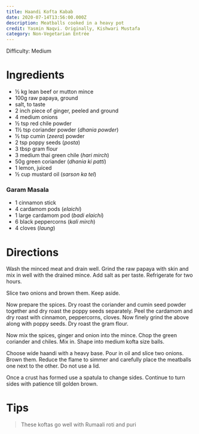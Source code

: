 ```yaml
---
title: Haandi Kofta Kabab
date: 2020-07-14T13:56:00.000Z
description: Meatballs cooked in a heavy pot
credit: Yasmin Naqvi. Originally, Kishwari Mustafa
category: Non-Vegetarian Entrée
---
```

Difficulty: Medium  

# Ingredients
* ½ kg lean beef or mutton mince
* 100g raw papaya, ground
* salt, to taste
* 2 inch piece of ginger, peeled and ground
* 4 medium onions
* ½ tsp red chile powder
* 1½ tsp coriander powder (_dhania powder_)
* ½ tsp cumin (_zeera_) powder
* 2 tsp poppy seeds (_posta_)
* 3 tbsp gram flour
* 3 medium thai green chile (_hari mirch_)
* 50g green coriander (_dhania ki patti_)
* 1 lemon, juiced
* ½ cup mustard oil (_sarson ka tel_)

### Garam Masala
* 1 cinnamon stick
* 4 cardamom pods (_elaichi_) 
* 1 large cardamom pod (_badi elaichi_) 
* 6 black peppercorns (_kali mirch_)
* 4 cloves (_laung_)

# Directions
Wash the minced meat and drain well. Grind the raw papaya with skin and mix in well with the drained mince. Add salt as per taste. Refrigerate for two hours.

Slice two onions and brown them. Keep aside.

Now prepare the spices. Dry roast the coriander and cumin seed powder together and dry roast the poppy seeds separately. 
Peel the cardamom and dry roast with cinnamon, peppercorns, cloves. Now finely grind the above along with poppy seeds. Dry roast the gram flour.

Now mix the spices, ginger and onion into the mince. Chop the green coriander and chiles. Mix in. Shape into medium kofta size balls.

Choose wide haandi with a heavy base. Pour in oil and slice two onions. Brown them. Reduce the flame to simmer and carefully place the meatballs one next to the other. Do not use a lid.

Once a crust has formed use a spatula to change sides. Continue to turn sides with patience till golden brown.

# Tips
> These koftas go well with Rumaali roti and puri
